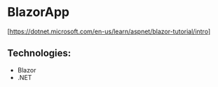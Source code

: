 # BlazorApp
[https://dotnet.microsoft.com/en-us/learn/aspnet/blazor-tutorial/intro]

## Technologies:

- Blazor
- .NET
